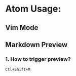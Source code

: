 Atom Usage:
===========

Vim Mode
--------  


Markdown Preview
----------------
### 1. How to trigger preview?

    Ctl+Shift+M
